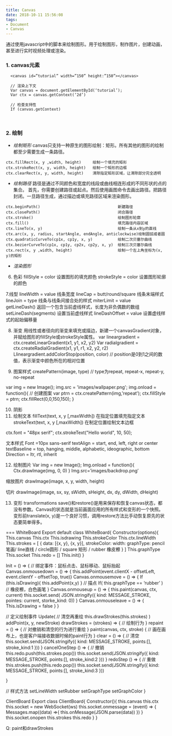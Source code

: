```yaml
---
title: Canvas
date: 2018-10-11 15:56:08
tags:
- Document
- Canvas
---
```


通过使用javascript中的脚本来绘制图形。用于绘制图形，制作图片，创建动画，甚至进行实时视频处理或渲染。

### 1. canvas元素
```
  <canvas id=”tutorial” width=”150” height:”150”></canvas>
  
  // 渲染上下文
  Var canvas = document.getElementById(‘tutorial’);
  Var ctx = canvas.getContext(‘2d’)

  // 检查支持性
  If (canvas.getContext)
```
<br>

### 2. 绘制
- *绘制矩形*
canvas只支持一种原生的图形绘制：矩形。所有其他的图形的绘制都至少需要生成一条路径。
```
ctx.fillRect(x, y ,width, height)     绘制一个填充的矩形
ctx.strokeRect(x, y, width, height)   绘制一个矩形的边框
ctx.clearRect(x, y, width, height)    清除指定矩形区域，让清除部分完全透明
```

- *绘制路径*
路径是通过不同颜色和宽度的线段或曲线相连形成的不同形状的点的集合。
首先，你需要创建路径或起点。然后使用画图命令去画出路径。把路径封闭。一旦路径生成，通过描边或填充路径区域来渲染图形。
```
ctx.beginPath()                                  新建路径 
ctx.closePath()                                  闭合路径
ctx.stroke()                                     绘制图形轮廓
ctx.fill()                                       填充路径内容区域
ctx.lineTo(x, y)                                 绘制一条从x到y的直线
ctx.arc(x, y, radius, startAngle, endAngle, anticlockwise)绘制圆弧或者圆
ctx.quadraticCurveTo(cp1x, cp1y, x, y)           绘制二次贝塞尔曲线
ctx.bezierCurveTo(cp1x, cp1y, cp2x, cp2y, x, y)  绘制三次贝塞尔曲线
ctx.rect(x, y ,width, height)                    绘制一个左上角坐标为(x, y)的矩形
```

- *渲染图形*
6. 色彩
fillStyle = color      设置图形的填充颜色
strokeStyle = color   设置图形轮廓的颜色

7.线型
lineWidth = value       线条宽度
lineCap = butt/round/square   线条末端样式
lineJoin = type          线条与线条间接合处的样式
miterLimit = value  
getLineDash()          返回一个包含当前虚线样式，长度为非负偶数的数组
setLineDash(segments)  设置当前虚线样式
lineDashOffset = value   设置虚线样式的起始偏移量

8. 渐变
用线性或者径向的渐变来填充或描边，新建一个canvasGradient对象，并赋给图形的fillStyle或strokeStyle属性。
var lineargradient = ctx.createLinearGradient(x1, y1, x2, y2)
Var radialgradient = ctx.createRadialGradient(x1, y1, r1, x2, y2, r2)
Llineargradient.addColorStop(position, color)  // position是0到1之间的数值，表示渐变中颜色所在的相对位置 

9. 图案样式
createPattern(image, type) // type为repeat, repeat-x, repeat-y, no-repeat

var img = new Image();
  img.src = 'images/wallpaper.png';
  img.onload = function(){
    // 创建图案
    var ptrn = ctx.createPattern(img,'repeat');
    ctx.fillStyle = ptrn;
    ctx.fillRect(0,0,150,150);
  }

10. 阴影
11. 绘制文本
fillText(text, x, y [,maxWidth])     在指定位置填充指定文本
strokeText(text, x, y [,maxWidth])  在制定位置绘制文本边框

ctx.font = "48px serif";
ctx.strokeText("Hello world", 10, 50);

文本样式
Font =10px sans-serif
textAlign = start, end, left, right or center
textBaseline = top, hanging, middle, alphabetic, ideographic, bottom
Direction = ltr, rtl, inherit

12. 绘制图片
Var img = new Image();
Img.onload = function(){
Ctx.drawImage(img, 0, 0)
}
Img.src=’images/backdrop.png’

缩放图片
drawImage(image, x, y, width, height)

切片
drawImage(image, sx, sy, sWidth, sHeight, dx, dy, dWidth, dHeight)
 

13. 变形 transformations
save()和restore()是用来保存和恢复canvas状态，都没有参数。Canvas的状态就是当前画面应用的所有样式和变形的一个快照。变形前translate(x, y)是一个良好习惯，调用restore方法比手动恢复原先的状态要简单得多。










===
WhiteBoard
Export default class WhiteBoard{
Constructor(options){
This.canvas
This.ctx
This.isdrawing
This.strokeColor
This.ctx.lineWidth
This.strokes = [
{
data: [{x, y}, {x, y}],
strokeColor:
width:
graphType: pencil笔画/ line直线 / circle圆形 / square 矩形 / rubber 橡皮檫
}
]
This.graphType
This.socket
This.redo = []
This.init()
}

Init = () => {
// 绑定事件：鼠标点击、鼠标移动、鼠标抬起
Canvas.onmousedown = () => { this.addPoint(event.clientX - offsetLeft, event.clientY - offsetTop, true)}
Canvas.onmousemove = () => {
If (this.isDrawing){ this.addPoint(x,y) }  // 描点
If( this.graphType == ‘rubber’ )       //  橡皮檫，白色画笔
}
Canvas.onmouseup = () => {
this.paint(canvas, ctx, current)
this.socket.send( JSON.stringify({ kind: MESSAGE_STROKE, pointes: current, storke_kind: 0))
}
Canvas.onmouseleave = () => {
This.isDrawing = false
}
}

// 定义绘制事件
Update(
// 清空再重绘
this.drawStrokes(this.strokes)
)  
addPoint(x, y, newStroke)
drawStrokes = (strokes) => {
// 绘制行为
}
repaint = () => {
// 对撤销和清空的行为进行重绘
}
paint(canvas, ctx, stroke) {
// 画在画布上，也是客户端接收数据时候的paint行为
} 
clear = () => {
// 清空
this.socket.send(JSON.stringify({ kind: MESSAGE_STROKE, points:[], stroke_kind:1 }))
}
cancelOneStep () => {
// 撤销
this.redo.push(this.strokes.pop())
this.socket.send(JSON.stringify({ kind: MESSAGE_STROKE, points:[], stroke_kind:2 }))
}
redoStep () => {
// 重做
this.strokes.push(this.redo.pop())
this.socket.send(JSON.stringify({ kind: MESSAGE_STROKE, points:[], stroke_kind:3 }))

}


// 样式方法
setLineWidth
setRubber
setGraphType
setGraphColor
}

ClientBoard
Export class ClientBoard{
Constructor(){
this.canvas
this.ctx
this.socket = new WebSocket(ws)
this.socket.onmessage = (event) => {
Messages.map((data) =>{
this.onMessage(JSON.parse(data))
})
}
this.socket.onopen
this.strokes
this.redo
}
}

Q:
 paint和drawStrokes




